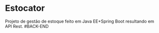# Estocator
Projeto de gestão de estoque feito em Java EE+Spring Boot resultando em API Rest. #BACK-END
